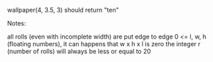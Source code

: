 wallpaper(4, 3.5, 3) should return "ten"

Notes:

all rolls (even with incomplete width) are put edge to edge 0 <= l, w, h (floating numbers), it can happens that w x h x
l is zero the integer r (number of rolls) will always be less or equal to 20
